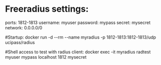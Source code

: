 # Freeradius settings:
ports: 1812-1813
username: myuser
password: mypass
secret: mysecret
network: 0.0.0.0/0

#Startup:
docker run -d --rm --name myradius -p 1812-1813:1812-1813/udp ucipass/radius

#Shell access to test with radius client:
docker exec -it myradius radtest myuser mypass localhost 1812 mysecret